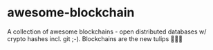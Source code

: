 # awesome-blockchain
A collection of awesome blockchains - open distributed databases w/ crypto hashes incl. git ;-).  Blockchains are the new tulips :tulip::tulip::tulip:

